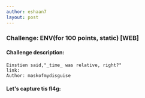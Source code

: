 ```yaml
---
author: eshaan7
layout: post
---
```


### Challenge: ENV(for 100 points, static) [WEB]

#### Challenge description: 
	
	Einstien said,"_time_ was relative, right?"
	link: 
	Author: maskofmydisguise

#### Let's capture tis fl4g: 
